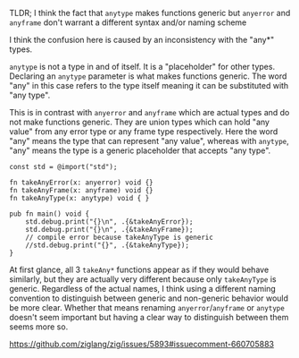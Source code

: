 TLDR; I think the fact that `anytype` makes functions generic but `anyerror` and `anyframe` don't warrant a different syntax and/or naming scheme

I think the confusion here is caused by an inconsistency with the "any\*" types.

`anytype` is not a type in and of itself. It is a "placeholder" for other types. Declaring an `anytype` parameter is what makes functions generic. The word "any" in this case refers to the type itself meaning it can be substituted with "any type".

This is in contrast with `anyerror` and `anyframe` which are actual types and do not make functions generic. They are union types which can hold "any value" from any error type or any frame type respectively. Here the word "any" means the type that can represent "any value", whereas with `anytype`, "any" means the type is a generic placeholder that accepts "any type".

```zig
const std = @import("std");

fn takeAnyError(x: anyerror) void {}
fn takeAnyFrame(x: anyframe) void {}
fn takeAnyType(x: anytype) void { }

pub fn main() void {
    std.debug.print("{}\n", .{&takeAnyError});
    std.debug.print("{}\n", .{&takeAnyFrame});
    // compile error because takeAnyType is generic
    //std.debug.print("{}", .{&takeAnyType});
}
```

At first glance, all 3 `takeAny*` functions appear as if they would behave similarly, but they are actually very different because only `takeAnyType` is generic. Regardless of the actual names, I think using a different naming convention to distinguish between generic and non-generic behavior would be more clear. Whether that means renaming `anyerror`/`anyframe` or `anytype` doesn't seem important but having a clear way to distinguish between them seems more so.

https://github.com/ziglang/zig/issues/5893#issuecomment-660705883
